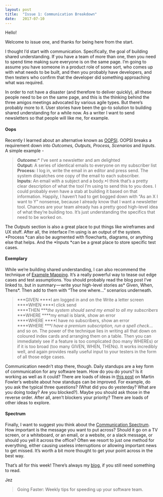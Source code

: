 ```yaml
---
layout:	post
title:	"Issue 1: Communication Breakdown"
date:	2017-07-10
---
```


  Hello!

Welcome to issue one, and thanks for being here from the start.

I thought I’d start with communication. Specifically, the goal of building shared understanding. If you have a team of more than one, then you need to spend time making sure everyone is on the same page. I’m going to assume you have someone in a product role of some sort, who comes up with what needs to be built, and then you probably have developers, and then testers who confirm that the developer did something approaching what was required.

In order to not have a disaster (and therefore to deliver quickly), all these people need to be on the same page, and this is the thinking behind the three amigos meetings advocated by various agile types. But there’s probably more to it. User stories have been the go-to solution to building shared understanding for a while now. As a writer I want to send newsletters so that people will like me, for example.

#### Oops

Recently I learned about an alternative known as [OOPSI](https://jennyjmar.com/2016/04/16/bdd-discovery-and-oopsi/). OOPSI breaks a requirement down into *Outcomes, Outputs, Process, Scenarios* and *Inputs*. A simple example -


> ***Outcome:**** I’ve sent a newsletter and am delighted  
> ****Output:**** A series of identical emails to everyone on my subscriber list  
> ****Process:**** I log in, write the email in an editor and press send. The system dispatches one copy of the email to each subscriber.  
> ****Inputs:**** An email with a subject and a body.*I think that’s a pretty clear description of what the tool I’m using to send this to you does. I could probably even have a stab at building it based on that information. Happily, I haven’t had to get bogged down with “As an X I want to Y” nonsense, because I already know that I want a newsletter tool. Chances are your team already has a pretty good high-level idea of what they’re building too. It’s just understanding the specifics that need to be worked on.

The *Outputs* section is also a great place to put things like wireframes and UX stuff. After all, the interface I’m using is an output of the system. *Process *can also be augmented with flowcharts, diagrams, or anything else that helps. And the *Inputs *can be a great place to store specific test cases.

#### Exemplary

While we’re building shared understanding, I can also recommend the technique of [Example Mapping](https://cucumber.io/blog/2015/12/08/example-mapping-introduction). It’s a really powerful way to tease out edge cases and test assumptions. You should probably read the blog post I’ve linked to, but in summary — write your high-level stories as* Given, When, Thens*. Then add to them with “The one where…” scenarios underneath.


> ***GIVEN ****I am logged in and on the Write a letter screen  
> ****WHEN ****I click send  
> ****THEN ****the system should send my email to all my subscribers*
> ***WHERE ****my email is blank, show an error  
> ****WHERE ****I have no subscribers, show an error  
> ****WHERE ****I have a premium subscription, run a spell check*…and so on. The power of the technique lies in writing all that down on coloured index cards and arranging them on a table. Then you can immediately see if a feature is too complicated (too many WHEREs) or if it is too broad (too many GIVEN, WHEN, THENs). It works incredibly well, and again provides really useful input to your testers in the form of all those edge cases.

Communication needn’t stop there, though. Daily standups are a key form of communication for any software team. How do you do yours? Is it working as well as it could? There are loads of ideas in [this post](https://martinfowler.com/articles/itsNotJustStandingUp.html) on Martin Fowler’s website about how standups can be improved. For example, do you ask the typical three questions? (What did you do yesterday? What are you doing today? Are you blocked?). Maybe you should ask those in the reverse order. After all, aren’t blockers your priority? There are loads of other ideas to explore.

#### Spectrum

Finally, I want to suggest you think about the [Communication Spectrum](https://hackernoon.com/the-communication-spectrum-getting-people-on-your-wavelength-37e99299f96b). How important is the message you want to put across? Should it go on a TV screen, or a whiteboard, or an email, or a website, or a slack message, or should you yell it across the office? Often we resort to just one method for everything, either causing useless interruptions or allowing important news to get missed. It’s worth a bit more thought to get your point across in the best way.

That’s all for this week! There’s always my [blog](https://medium.com/@jezhalford), if you still need something to read.

Jez


> Going Faster: Weekly tips for speeding up your software team.  